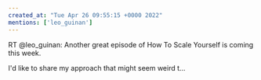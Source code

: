 ```yaml
---
created_at: "Tue Apr 26 09:55:15 +0000 2022"
mentions: ['leo_guinan']
---
```


RT @leo_guinan: Another great episode of How To Scale Yourself is coming this week. 

I'd like to share my approach that might seem weird t…